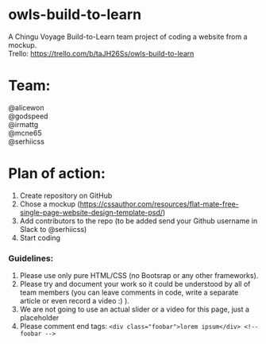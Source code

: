 # owls-build-to-learn
A Chingu Voyage Build-to-Learn team project of coding a website from a mockup.
<br>
Trello: https://trello.com/b/taJH26Ss/owls-build-to-learn

# Team:
@alicewon
<br>
@godspeed
<br>
@irmattg
<br>
@mcne65
<br>
@serhiicss

# Plan of action:
1. Create repository on GitHub
2. Chose a mockup (https://cssauthor.com/resources/flat-mate-free-single-page-website-design-template-psd/)
3. Add contributors to the repo (to be added send your Github username in Slack to @serhiicss)
4. Start coding

### Guidelines:
1) Please use only pure HTML/CSS (no Bootsrap or any other frameworks).
2) Please try and document your work so it could be understood by all of team members (you can leave comments in code, write a separate article or even record a video :) ).
3) We are not going to use an actual slider or a video for this page, just a placeholder
4) Please comment end tags:
`<div class="foobar">lorem ipsum</div> <!-- foobar -->`
